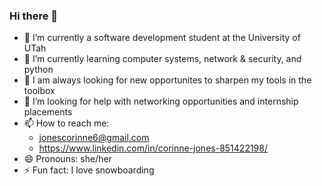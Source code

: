 ### Hi there 👋

- 🔭 I’m currently a software development student at the University of UTah
- 🌱 I’m currently learning computer systems, network & security, and python
- 👯 I am always looking for new opportunites to sharpen my tools in the toolbox
- 🤔 I’m looking for help with networking opportunities and internship placements
- 📫 How to reach me: 
  - jonescorinne6@gmail.com
  - https://www.linkedin.com/in/corinne-jones-851422198/
- 😄 Pronouns: she/her
- ⚡ Fun fact: I love snowboarding


